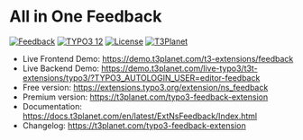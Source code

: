 # All in One Feedback

  [![Feedback](https://img.shields.io/badge/stable-v12.1.0-green?style=flat-square)](https://github.com/nitsan-technologies/ns_feedback/tree/12.1.0) [![TYPO3 12](https://img.shields.io/badge/TYPO3-12-orange.svg?style=flat-square)](https://get.typo3.org/version/12) [![License](https://img.shields.io/badge/license-GPL--3.0-orange?style=flat-square)](https://www.gnu.org/licenses/gpl-3.0.en.html) [![T3Planet](https://img.shields.io/badge/T3Planet-Feedback-50b99a?style=flat-square)](https://t3planet.com/typo3-feedback-extension)

- Live Frontend Demo: https://demo.t3planet.com/t3-extensions/feedback
- Live Backend Demo: https://demo.t3planet.com/live-typo3/t3t-extensions/typo3/?TYPO3_AUTOLOGIN_USER=editor-feedback
- Free version: https://extensions.typo3.org/extension/ns_feedback
- Premium version: https://t3planet.com/typo3-feedback-extension
- Documentation: https://docs.t3planet.com/en/latest/ExtNsFeedback/Index.html
- Changelog: https://t3planet.com/typo3-feedback-extension
